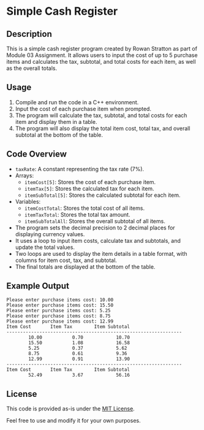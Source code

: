 # Simple Cash Register

## Description
This is a simple cash register program created by Rowan Stratton as part of Module 03 Assignment. It allows users to input the cost of up to 5 purchase items and calculates the tax, subtotal, and total costs for each item, as well as the overall totals.

## Usage
1. Compile and run the code in a C++ environment.
2. Input the cost of each purchase item when prompted.
3. The program will calculate the tax, subtotal, and total costs for each item and display them in a table.
4. The program will also display the total item cost, total tax, and overall subtotal at the bottom of the table.

## Code Overview
- `taxRate`: A constant representing the tax rate (7%).
- Arrays:
  - `itemCost[5]`: Stores the cost of each purchase item.
  - `itemTax[5]`: Stores the calculated tax for each item.
  - `itemSubTotal[5]`: Stores the calculated subtotal for each item.
- Variables:
  - `itemCostTotal`: Stores the total cost of all items.
  - `itemTaxTotal`: Stores the total tax amount.
  - `itemSubTotalAll`: Stores the overall subtotal of all items.
- The program sets the decimal precision to 2 decimal places for displaying currency values.
- It uses a loop to input item costs, calculate tax and subtotals, and update the total values.
- Two loops are used to display the item details in a table format, with columns for item cost, tax, and subtotal.
- The final totals are displayed at the bottom of the table.

## Example Output
```
Please enter purchase items cost: 10.00
Please enter purchase items cost: 15.50
Please enter purchase items cost: 5.25
Please enter purchase items cost: 8.75
Please enter purchase items cost: 12.99
Item Cost       Item Tax        Item Subtotal
----------------------------------------------------------------
        10.00           0.70            10.70
        15.50           1.08            16.58
        5.25            0.37            5.62
        8.75            0.61            9.36
        12.99           0.91            13.90
----------------------------------------------------------------
Item Cost       Item Tax        Item Subtotal
        52.49           3.67            56.16
```

## License
This code is provided as-is under the [MIT License](LICENSE).

Feel free to use and modify it for your own purposes.
